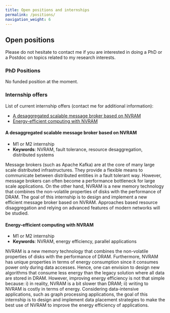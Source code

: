 ```yaml
---
title: Open positions and internships
permalink: /positions/
navigation_weight: 6
---
```



## Open positions


Please do not hesitate to contact me if you are interested in doing a
PhD or a Postdoc on topics related to my research interests.


### PhD Positions


No funded position at the moment.

<!-- - **Towards self-healing large scale distributed systems based on digital twins** -->
<!--   - [Detailed description]({{ site.url }}/_pages/phd_DT_AI.html) -->



### Internship offers

List of current internship offers (contact me for additional information):
- [A desaggregated scalable message broker based on NVRAM](#a-desaggregated-scalable-message-broker-based-on-nvram)
- [Energy-efficient computing with NVRAM](#energy-efficient-computing-with-nvram)

#### A desaggregated scalable message broker based on NVRAM

- M1 or M2 internship
- **Keywords**: NVRAM, fault tolerance, resource desaggregation, distributed systems 

Message brokers (such as Apache Kafka) are at the core of many large scale distributed infrastructures. They provide a flexible means to communicate between distributed entities in a fault tolerant way. However, message brokers can often become a performance bottleneck for large scale applications. On the other hand, NVRAM is a new memory technology that combines the non-volatile properties of disks with the performance of DRAM. The goal of this internship is to design and implement a new efficient message broker based on NVRAM. Approaches based resource disaggregation and relying on advanced features of modern networks will be studied.

#### Energy-efficient computing with NVRAM

- M1 or M2 internship
- **Keywords**: NVRAM, energy efficiency, parallel applications 


NVRAM is a new memory technology that combines the non-volatile properties of disks with the performance of DRAM. Furthermore, NVRAM has unique properties in terms of energy consumption since it consumes power only during data accesses. Hence, one can envision to design new algorithms that consume less energy than the legacy solution where all data are stored in DRAM. However, improving energy efficiency is not that simple because: i) in reality, NVRAM is a bit slower than DRAM; ii) writing to NVRAM is costly in terms of energy. Considering data-intensive applications, such as graph processing applications, the goal of this internship is to design and implement data placement strategies to make the best use of NVRAM to improve the energy efficiency of applications. 




<!-- ### Postdoc position -->

<!-- - **Towards high performance distributed stream processing** -->
<!--   - *Mission*: Study the design and the implementation of distributed stream -->
<!--   processing engines to take advantage of emerging hardware -->
<!--   technologies (high performance networks, non-volatile memory, etc.). -->
<!--   - [Detailed description]({{ site.url }}/_pages/postdoc_streaming_insitu.html) -->

